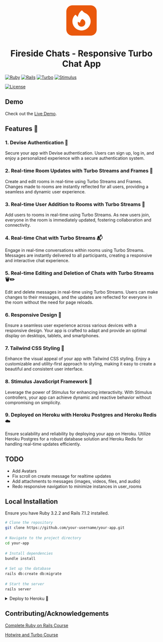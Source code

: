 
<p align="center">
  <img src="app/assets/images/favicon.svg" width="100" height="100" alt="Your Logo">
</p>

<h1 align="center">Fireside Chats - Responsive Turbo Chat App</h1>

[![Ruby](https://img.shields.io/badge/Ruby-3.2.2-red.svg)](https://www.ruby-lang.org/en/)
[![Rails](https://img.shields.io/badge/Rails-7.1.2-blue.svg)](https://rubyonrails.org/)
[![Turbo](https://img.shields.io/badge/Turbo-green.svg)](https://turbo.hotwired.dev/)
[![Stimulus](https://img.shields.io/badge/Stimulus-yellow.svg)](https://stimulus.hotwired.dev/)

[![License](https://img.shields.io/badge/License-MIT-brightgreen.svg)](LICENSE.md)

## Demo

Check out the [Live Demo](https://turbo-chat-app-51765420d263.herokuapp.com/users/sign_in).

## Features 🚀

### 1. Devise Authentication 🔐

Secure your app with Devise authentication. Users can sign up, log in, and enjoy a personalized experience with a secure authentication system.

### 2. Real-time Room Updates with Turbo Streams and Frames 🔄

Create and edit rooms in real-time using Turbo Streams and Frames. Changes made to rooms are instantly reflected for all users, providing a seamless and dynamic user experience.

### 3. Real-time User Addition to Rooms with Turbo Streams 🤝

Add users to rooms in real-time using Turbo Streams. As new users join, everyone in the room is immediately updated, fostering collaboration and connectivity.

### 4. Real-time Chat with Turbo Streams 📬

Engage in real-time conversations within rooms using Turbo Streams. Messages are instantly delivered to all participants, creating a responsive and interactive chat experience.

### 5. Real-time Editing and Deletion of Chats with Turbo Streams 🗑️✏️

Edit and delete messages in real-time using Turbo Streams. Users can make changes to their messages, and the updates are reflected for everyone in the room without the need for page reloads.

### 6. Responsive Design 📱

Ensure a seamless user experience across various devices with a responsive design. Your app is crafted to adapt and provide an optimal display on desktops, tablets, and smartphones.

### 7. Tailwind CSS Styling 🎨

Enhance the visual appeal of your app with Tailwind CSS styling. Enjoy a customizable and utility-first approach to styling, making it easy to create a beautiful and consistent user interface.

### 8. Stimulus JavaScript Framework 🚀

Leverage the power of Stimulus for enhancing interactivity. With Stimulus controllers, your app can achieve dynamic and reactive behavior without compromising on simplicity.

### 9. Deployed on Heroku with Heroku Postgres and Heroku Redis ☁️

Ensure scalability and reliability by deploying your app on Heroku. Utilize Heroku Postgres for a robust database solution and Heroku Redis for handling real-time updates efficiently.


## TODO
- Add Avatars
- Fix scroll on create message for realtime updates
- Add attachments to messages (images, videos, files, and audio)
- Redo responsive navigation to minimize instances in user_rooms


## Local Installation

Ensure you have Ruby 3.2.2 and Rails 7.1.2 installed.

```bash
# Clone the repository
git clone https://github.com/your-username/your-app.git

# Navigate to the project directory
cd your-app

# Install dependencies
bundle install

# Set up the database
rails db:create db:migrate

# Start the server
rails server
```

<details>
    <summary>Deploy to Heroku 🚀</summary>

## Deploy to Heroku 🚀

You can deploy this Rails 7 Turbo and Stimulus app to Heroku in just a few steps.

### Prerequisites

- Make sure you have a [Heroku account](https://signup.heroku.com/) and the [Heroku CLI](https://devcenter.heroku.com/articles/heroku-cli) installed.

### Deployment Steps

1. **Create a new Heroku App:**

   ```bash
   heroku create your-app-name
    ```
   
2. **Configure Database and Redis:**

   Add Heroku Postgres and Heroku Redis addons to your app:

   ```bash
   heroku addons:create heroku-postgresql
   heroku addons:create heroku-redis
   ```
    
    Ensure your config/database.yml and config/cable.yml files are configured to use the Heroku Postgres and Heroku Redis addons.

3. **Deploy to Heroku:**

   ```bash
    git push heroku main
    ```

4. **Run Migrations:**

   ```bash
   heroku run rake db:migrate
   ```

5. **Open Your App:**

   ```bash
    heroku open
    ```

Your Rails 7 Turbo and Stimulus app should now be deployed to Heroku. Make sure to replace your-app-name with a unique name for your Heroku app.

### Notes

- If you're using any other addons or services, make sure to configure them on Heroku.
- Ensure your config/master.key is not included in version control to keep your credentials secure.

</details>

## Contributing/Acknowledgements
[Complete Ruby on Rails Course](https://www.udemy.com/course/the-complete-ruby-on-rails-developer-course/?kw=the+complete+ruby&src=sac)

[Hotwire and Turbo Course](https://www.udemy.com/course/ruby-on-rails-7-y-hotwire-2023/)
